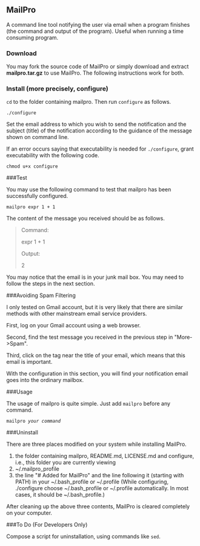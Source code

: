 ## MailPro
A command line tool notifying the user via email when a program finishes (the command and output of the program). Useful when running a time consuming program.

### Download

You may fork the source code of MailPro or simply download and extract **mailpro.tar.gz** to use MailPro. The following instructions work for both.

### Install (more precisely, configure)

<code>cd</code> to the folder containing mailpro. Then run <code>configure</code> as follows.

<code>./configure</code>

Set the email address to which you wish to send the notification and the subject (title) of the notification according to the guidance of the message shown on command line.

If an error occurs saying that executability is needed for <code>./configure</code>, grant executability with the following code.

<code>chmod u+x configure</code>

###Test

You may use the following command to test that mailpro has been successfully configured.

<code>mailpro expr 1 + 1</code>

The content of the message you received should be as follows.

> Command:
> 
> expr 1 + 1
> 
> Output:
> 
> 2

You may notice that the email is in your junk mail box. You may need to follow the steps in the next section.

###Avoiding Spam Filtering

I only tested on Gmail account, but it is very likely that there are similar methods with other mainstream email service providers.

First, log on your Gmail account using a web browser.

Second, find the test message you received in the previous step in "More->Spam".

Third, click on the tag near the title of your email, which means that this email is important.

With the configuration in this section, you will find your notification email goes into the ordinary mailbox.

###Usage

The usage of mailpro is quite simple. Just add <code>mailpro</code> before any command.

<code>mailpro _your command_</code>

###Uninstall

There are three places modified on your system while installing MailPro.

1. the folder containing mailpro, README.md, LICENSE.md and configure, i.e., this folder you are currently viewing
2. ~/.mailpro_profile
3. the line "# Added for MailPro" and the line following it (starting with PATH) in your ~/.bash_profile or ~/.profile (While configuring, ./configure choose ~/.bash_profile or ~/.profile automatically. In most cases, it should be ~/.bash_profile.)

After cleaning up the above three contents, MailPro is cleared completely on your computer.

###To Do (For Developers Only)

Compose a script for uninstallation, using commands like <code>sed</code>.
